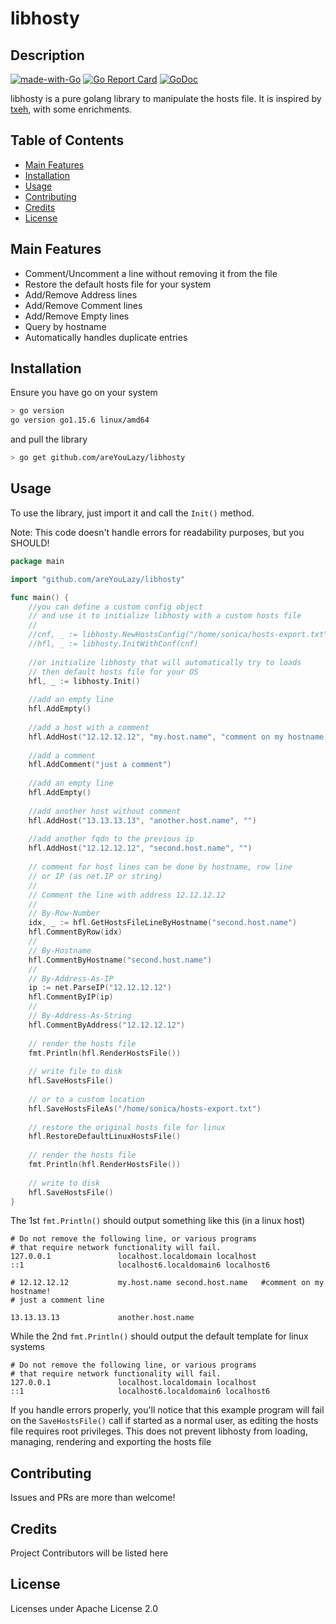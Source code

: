 # libhosty

## Description

[![made-with-Go](https://img.shields.io/badge/made%20with-Go-1f425f.svg)](http://golang.org)
[![Go Report Card](https://goreportcard.com/badge/github.com/areYouLazy/libhosty)](https://goreportcard.com/report/github.com/areYouLazy/libhosty)
[![GoDoc](https://img.shields.io/badge/godoc-reference-blue.svg)](https://godoc.org/github.com/areYouLazy/libhosty)

libhosty is a pure golang library to manipulate the hosts file. It is inspired by [txeh](https://github.com/txn2/txeh), with some enrichments.

## Table of Contents

* [Main Features](#Main-Features)
* [Installation](#Installation)
* [Usage](#Usage)
* [Contributing](#Contributing)
* [Credits](#Credits)
* [License](#License)

## Main Features

* Comment/Uncomment a line without removing it from the file
* Restore the default hosts file for your system
* Add/Remove Address lines
* Add/Remove Comment lines
* Add/Remove Empty lines
* Query by hostname
* Automatically handles duplicate entries

## Installation

Ensure you have go on your system

```bash
> go version
go version go1.15.6 linux/amd64
```

and pull the library

```bash
> go get github.com/areYouLazy/libhosty
```

## Usage

To use the library, just import it and call the `Init()` method.

Note: This code doesn't handle errors for readability purposes, but you SHOULD!

```go
package main

import "github.com/areYouLazy/libhosty"

func main() {
    //you can define a custom config object
    // and use it to initialize libhosty with a custom hosts file
    //
    //cnf, _ := libhosty.NewHostsConfig("/home/sonica/hosts-export.txt")
    //hfl, _ := libhosty.InitWithConf(cnf)
    
    //or initialize libhosty that will automatically try to loads
    // then default hosts file for your OS
    hfl, _ := libhosty.Init()
    
    //add an empty line
    hfl.AddEmpty()
    
    //add a host with a comment
    hfl.AddHost("12.12.12.12", "my.host.name", "comment on my hostname!")
    
    //add a comment
    hfl.AddComment("just a comment")
    
    //add an empty line
    hfl.AddEmpty()
    
    //add another host without comment
    hfl.AddHost("13.13.13.13", "another.host.name", "")
    
    //add another fqdn to the previous ip
    hfl.AddHost("12.12.12.12", "second.host.name", "")
    
    // comment for host lines can be done by hostname, row line
    // or IP (as net.IP or string)
    //
    // Comment the line with address 12.12.12.12
    //
    // By-Row-Number
    idx, _ := hfl.GetHostsFileLineByHostname("second.host.name")
    hfl.CommentByRow(idx)
    //
    // By-Hostname
    hfl.CommentByHostname("second.host.name")
    //
    // By-Address-As-IP
    ip := net.ParseIP("12.12.12.12")
    hfl.CommentByIP(ip)
    //
    // By-Address-As-String
    hfl.CommentByAddress("12.12.12.12")
    
    // render the hosts file
    fmt.Println(hfl.RenderHostsFile())
    
    // write file to disk
    hfl.SaveHostsFile()
    
    // or to a custom location
    hfl.SaveHostsFileAs("/home/sonica/hosts-export.txt")
    
    // restore the original hosts file for linux
    hfl.RestoreDefaultLinuxHostsFile()
    
    // render the hosts file
    fmt.Println(hfl.RenderHostsFile())
    
    // write to disk
    hfl.SaveHostsFile()
}
```

The 1st `fmt.Println()` should output something like this (in a linux host)

```console
# Do not remove the following line, or various programs
# that require network functionality will fail.
127.0.0.1               localhost.localdomain localhost
::1                     localhost6.localdomain6 localhost6

# 12.12.12.12           my.host.name second.host.name   #comment on my hostname!
# just a comment line

13.13.13.13             another.host.name
```

While the 2nd `fmt.Println()` should output the default template for linux systems

```console
# Do not remove the following line, or various programs
# that require network functionality will fail.
127.0.0.1               localhost.localdomain localhost
::1                     localhost6.localdomain6 localhost6

```

If you handle errors properly, you'll notice that this example program will fail on the `SaveHostsFile()` call if started as a normal user, as editing the hosts file requires root privileges. This does not prevent libhosty from loading, managing, rendering and exporting the hosts file

## Contributing

Issues and PRs are more than welcome!

## Credits

Project Contributors will be listed here

## License

Licenses under Apache License 2.0
